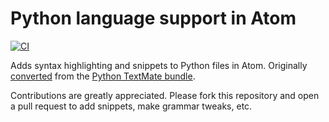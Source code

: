 # Python language support in Atom

[![CI](https://github.com/lunar-editor/language-python/actions/workflows/ci.yml/badge.svg)](https://github.com/lunar-editor/language-python/actions/workflows/ci.yml)

Adds syntax highlighting and snippets to Python files in Atom. Originally [converted](http://flight-manual.atom.io/hacking-atom/sections/converting-from-textmate) from the [Python TextMate bundle](https://github.com/textmate/python.tmbundle).

Contributions are greatly appreciated. Please fork this repository and open a pull request to add snippets, make grammar tweaks, etc.
